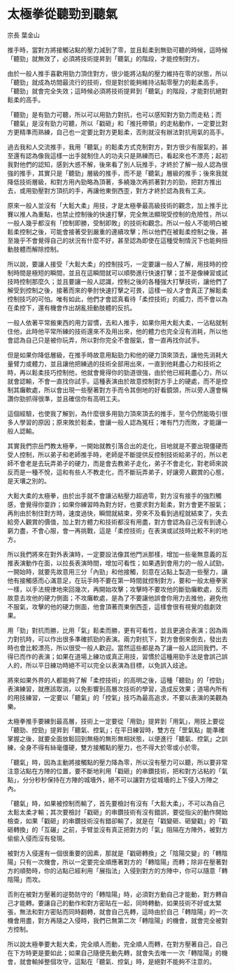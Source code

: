 # 太極拳從聽勁到聽氣

宗長
葉金山

推手時，當對方將接觸沾點的壓力減到了零，並且鬆柔到無勁可聽的時候，這時候「聽勁」就無效了，必須將技術提昇到「聽氣」的階段，才能控制對方。

由於一般人推手喜歡用勁力頂住對方，很少能將沾點的壓力維持在零的狀態，所以「聽勁」就成為坊間最流行的技術，但是對於能夠維持沾點零壓力的鬆柔高手，「聽勁」就會完全失效；這時候必須將技術提昇到「聽氣」的階段，才能對抗絕對鬆柔的高手。

「聽勁」是有勁力可聽，所以可以用勁力對抗，也可以感知對方勁力而走粘；而「聽氣」是沒有勁力可聽，所以「戳砸」和「推托帶領」的走粘動作，一定要比對方更精準而熟練，自己也一定要比對方更鬆柔，否則就沒有辦法對抗用氣的高手。

過去我和人交流推手，我用「聽氣」的鬆柔方式克制對方，對方很少有服氣的，甚至還有認為像我這樣一出手就制住人的功夫只是熟練而已，看起來也不漂亮；起初我對他們的認知，感到大惑不解，後來看了別人玩推手，才終於了解一般人認為很強的推手，其實只是「聽勁」層級的推手，而不是「聽氣」層級的推手；後來我就降低技術層級，和對方用內勁略為頂著，多繞幾次再抓著對方的勁，把對方推出去，或用勁壓對方頂抗的手，再讓他東倒西歪，對方才終於認為我有工夫。

原來一般人並沒有「大鬆大柔」用技，才是太極拳最高級技術的觀念，加上推手比賽以推人為重點，也禁止控制後的快速打擊，完全無法顯現受控制的危險性，所以一般人幾乎都沒有「控制即勝，受制即敗」的技術和觀念。所以一般人不能明白被鬆柔控制之後，可能會接著受到嚴重的連續攻擊；所以他們在被鬆柔控制之後，甚至幾乎不會覺得自己的狀況有什麼不好，甚至認為即使在這種受制情況下也能夠扭動肢體而解除控制。

所以說，要讓人接受「大鬆大柔」的控制技巧，一定要讓一般人了解，用技時的控制時間是極短的瞬間，並且在這瞬間就可以順勢進行快速打擊；並不是像練習或試技時控制那麼久；並且要讓一般人認識，控制之後的各種強大打擊技術，讓他們了解受到控制之後，接著而來的拳肘快速打擊之可畏，這樣一般人才會真正了解鬆柔控制技巧的可怕。唯有如此，他們才會認真看待「柔控技術」的威力，而不會以為在柔控下，還有機會作出胡亂扭動肢體的反抗。

一般人依著平常搬東西的用力習慣，去和人推手，如果你用大鬆大柔，一沾粘就制住他，此時他平常所練的技術還來不及用出來，他的體力也完全沒有消耗，所以他會認為自己只是被你玩弄，所以對你完全不會服氣，會一直再找你試手。

但是如果你降低層級，在推手時故意用點勁力和他的硬力頂來頂去，讓他先消耗大量臂力或體力，並且讓他把練過的技術全部用出來，一直到他耗盡心力和技術之時，再以鬆柔技巧控制他，他就會覺得你的勁道很強，由於他已經耗盡心力，所以就會認輸，不會一直找你試手。這種表演由於故意控制對方手上的硬處，而不是控制其癱軟處，所以會出現一些壓著對方手而令其倒地的好看鏡頭，所以旁人還會稱讚你勁抓得很準，並且確信你有高明工夫。

這個經驗，也使我了解到，為什麼很多用勁力頂來頂去的推手，至今仍然能吸引很多人學習的原因；原來敗於鬆柔，會讓一般人認為冤枉；唯有鬥力而敗，才能讓一般人認輸。

其實我們宗岳門教太極拳，一開始就教引落合出的走化，目地就是不要出現僵硬而受人控制，所以弟子和老師推手時，老師是不斷提供反控制技術給弟子的，所以老師不會老是去玩弄弟子的硬力，而是會去教弟子走化，弟子不會走化，對老師來說反而是一種不悅，這和有些人不教走化，而不斷玩弄弟子，好讓旁人觀賞的心態，是天壤之別的。

大鬆大柔的太極拳，由於出手就不會讓沾粘壓力超過零，對方沒有接手的強烈觸感，會覺得你耍詐；如果你練習時為對方好，也要求對方鬆柔，對方會更不服氣；再則由於制住對方時，速度過快，瞬間就結束，旁來不及看到過程就結束了，失去給旁人觀賞的價值，加上對方體力和技術都沒有用盡，對方會認為自己沒有到達心窮力盡，不會心服，會一再挑戰，這是「柔控技術」在表演或試技時比較不利的地方。

所以我們將來在對外表演時，一定要設法像其他門派那樣，增加一些毫無意義的互推表演動作在面，以拉長表演時間，增加可看性；如果遇到會用力的一般人試勁，一開始時，就要先故意用三分「內勁」和他接觸，刻意在沾點上製造一些壓力，讓他有接觸感而心滿意足，在玩手時不要在第一時間就控制對方，要和一般太極拳家一樣，以手法規律地來回幾次，再開始攻擊；攻擊時不要攻他的斷勁癱軟處，反而故意去攻他的硬力側面；不攻癱軟處，是為了不要讓他誤會你用力去推他，避免他不服氣，攻擊的他的硬力側面，他會頂著而東倒西歪，這樣會很有視覺的戲劇效果。

用「勁」對抗而勝，比用「氣」鬆柔而勝，更有可看性，並且更適合表演；因為兩力對抗時，可以作出很多準確抓勁的表演。兩力對抗下，對方會倒來倒去，發出去時也會比較漂亮，所以很受一般人歡迎。當然這些都是為了讓一般人認同我們，不得已而作的表演；如果在道場上練功或真正用技，習慣於這種用勁手法是會誤己誤人的，所以平日練功時絕不可以完全以表演為目標，以免誤入歧途。

將來如果外界的人都能夠了解「柔控技術」的高明之後，這種「聽勁」的「控勁」表演練習，就應該取消，以免影響到高層次技術的學習，造成反效果；道場內所有的用技練習，一定要以「聽氣」的「控氣」技巧為最高追求，不要以表演的美觀為樂。

太極拳推手要練到最高層，技術上一定要從「用勁」提昇到「用氣」，用技上要從「聽勁、控勁」提昇到「聽氣、控氣」；在平日練習時，雙方在「罡氣點」能準確掌握之後，就要全面放鬆回到無極的無形無相狀態，以便進行「聽氣、控氣」之訓練，全身不得有絲毫僵硬，雙方接觸點的壓力，也不得大於零或小於零。

「聽氣」時，因為主動將接觸點的壓力降為零，所以沒有壓力可以聽，所以要非常注意沾點在方陣的位置，要不斷地利用「戳砸」的串鑽技術，把和對方沾粘的「氣點」，分分秒秒保持在方陣的城墻外，絕不可以讓對方從城墻的上下侵入方陣之內。

「聽氣」時，如果被控制而輸了，首先要檢討有沒有「大鬆大柔」，不可以為自己太鬆太柔才輸；其次要檢討「戳砸」的串鑽技術有沒有錯誤，要從指尖的動作開始檢查，如果「戳砸」的串鑽技術沒有錯卻輸了，就是在「戳變砸、砸變戳」的「戳砸轉換」的「互碾」之前，手臂並沒有真正把對方的「氣」阻隔在方陣外，被對方偷偷入侵而沒有發現。

被對方入侵還有一個很重要的因素，那就是「戳砸轉換」之「陰陽交變」的「轉陰陽」只有一次機會，所以一定要完全順應著對方的「轉陰陽」而轉；除非在壓著對方的順勢時，你的沾點已經利用「展指法」入侵到對方的方陣中，你可以隨意「轉陰陽」而攻。

否則在被對方壓著的逆勢防守的「轉陰陽」時，必須對方動自己才能動，對方轉自己才能轉。要讓自己的動作和對方密貼在一起，同時轉動，如果技術不好或太緊張，無法和對方密貼而同時翻轉，就會自己先轉，這時由於自己「轉陰陽」的一次機會用盡，對方再隨之入侵時，我們已無第二次「轉陰陽」的機會，就會完全被對方控制。

所以說太極拳要大鬆大柔，完全順人而動，完全順人而轉，在對方壓著自己，自己在下方時更是要如此；如果自己隨便先動先轉，就會失去唯一一次「轉陰陽」的機會，就會輸掉整個攻守，這點在「聽氣、控氣」時，是絕對不能夠不注意的。